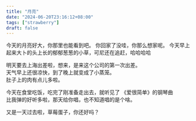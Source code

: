 ```yaml
---
title: "月亮"
date: "2024-06-20T23:16:12+08:00"
tags: ["strawberry"]
draft: false
---
```


今天的月亮好大，你那里也能看到吧。  你回家了没哇，你那么想家呢。
今天早上起来大卜的头上长的郁郁葱葱的小草，可尼还在追赶，哈哈哈哈  

明天要去上海出差啦，想来，是来这个公司的第一次出差。  
天气早上还很凉快，到了晚上就变成了小蒸笼。  
肚子上的肉有点儿多啦。  

今天在食堂吃饭，吃完了刚准备走出去，就听见了 《爱很简单》的钢琴曲  
比我弹的好听多啦，那天给你唱，也不知道唱的是个啥。

又是一天过去啦，草莓蛋子，你还好吗？